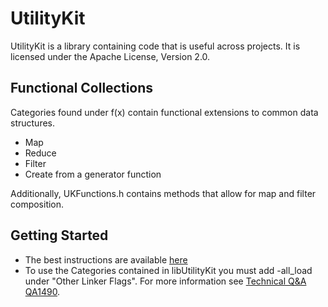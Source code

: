 # UtilityKit

UtilityKit is a library containing code that is useful across projects. It is licensed under the Apache License, Version 2.0.

## Functional Collections

Categories found under f(x) contain functional extensions to common data structures.

* Map
* Reduce
* Filter
* Create from a generator function

Additionally, UKFunctions.h contains methods that allow for map and filter composition.

## Getting Started

* The best instructions are available [here](http://www.amateurinmotion.com/articles/2009/02/08/creating-a-static-library-for-iphone.html)
* To use the Categories contained in libUtilityKit you must add -all_load under "Other Linker Flags". For more information see [Technical Q&A QA1490](https://developer.apple.com/library/mac/#qa/qa1490/_index.html).
